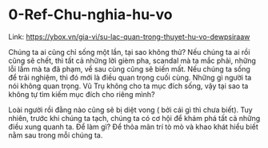 # 0-Ref-Chu-nghia-hu-vo

Link: https://ybox.vn/gia-vi/su-lac-quan-trong-thuyet-hu-vo-dewpsiraaw

Chúng ta ai cũng chỉ sống một lần, tại sao không thử? Nếu chúng ta ai rồi cũng sẽ chết, thì tất cả những lời gièm pha, scandal mà ta mắc phải, những lỗi lầm mà ta đã phạm, về sau cùng cũng sẽ biến mất. Nếu chúng ta sống để trải nghiệm, thì đó mới là điều quan trọng cuối cùng. Những gì người ta nói không quan trọng. Vũ Trụ không cho ta mục đích sống, vậy tại sao ta không tự tìm kiếm mục đích cho riêng mình?

Loài người rồi đằng nào cũng sẽ bị diệt vong ( bởi cái gì thì chưa biết). Tuy nhiên, trước khi chúng ta tạch, chúng ta có cơ hội để khám phá tất cả những điều xung quanh ta. Để làm gì? Để thỏa mãn trí tò mò và khao khát hiểu biết nằm sau trong mỗi chúng ta.

[](https://ybox.vn/gia-vi/su-lac-quan-trong-thuyet-hu-vo-dewpsiraaw)